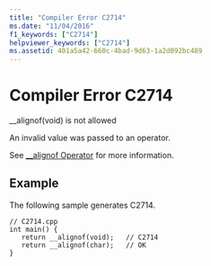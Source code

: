```yaml
---
title: "Compiler Error C2714"
ms.date: "11/04/2016"
f1_keywords: ["C2714"]
helpviewer_keywords: ["C2714"]
ms.assetid: 401a5a42-660c-4bad-9d63-1a2d092bc489
---
```

# Compiler Error C2714

__alignof(void) is not allowed

An invalid value was passed to an operator.

See [__alignof Operator](../../cpp/alignof-operator.md) for more information.

## Example

The following sample generates C2714.

```
// C2714.cpp
int main() {
   return __alignof(void);   // C2714
   return __alignof(char);   // OK
}
```